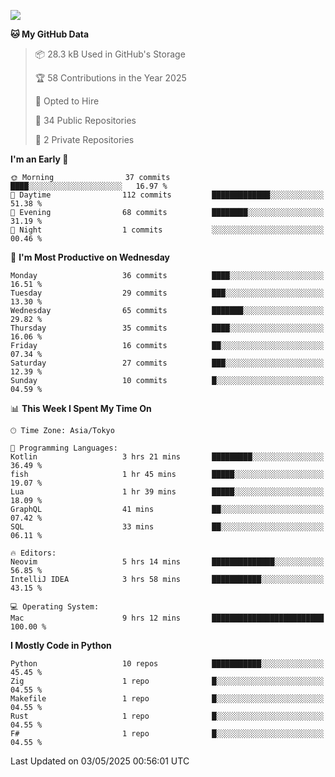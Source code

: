 ![](https://komarev.com/ghpvc/?username=kitagawa-hr)

<!--START_SECTION:waka-->
**🐱 My GitHub Data** 

> 📦 28.3 kB Used in GitHub's Storage 
 > 
> 🏆 58 Contributions in the Year 2025
 > 
> 💼 Opted to Hire
 > 
> 📜 34 Public Repositories 
 > 
> 🔑 2 Private Repositories 
 > 
**I'm an Early 🐤** 

```text
🌞 Morning                37 commits          ████░░░░░░░░░░░░░░░░░░░░░   16.97 % 
🌆 Daytime                112 commits         █████████████░░░░░░░░░░░░   51.38 % 
🌃 Evening                68 commits          ████████░░░░░░░░░░░░░░░░░   31.19 % 
🌙 Night                  1 commits           ░░░░░░░░░░░░░░░░░░░░░░░░░   00.46 % 
```
📅 **I'm Most Productive on Wednesday** 

```text
Monday                   36 commits          ████░░░░░░░░░░░░░░░░░░░░░   16.51 % 
Tuesday                  29 commits          ███░░░░░░░░░░░░░░░░░░░░░░   13.30 % 
Wednesday                65 commits          ███████░░░░░░░░░░░░░░░░░░   29.82 % 
Thursday                 35 commits          ████░░░░░░░░░░░░░░░░░░░░░   16.06 % 
Friday                   16 commits          ██░░░░░░░░░░░░░░░░░░░░░░░   07.34 % 
Saturday                 27 commits          ███░░░░░░░░░░░░░░░░░░░░░░   12.39 % 
Sunday                   10 commits          █░░░░░░░░░░░░░░░░░░░░░░░░   04.59 % 
```


📊 **This Week I Spent My Time On** 

```text
🕑︎ Time Zone: Asia/Tokyo

💬 Programming Languages: 
Kotlin                   3 hrs 21 mins       █████████░░░░░░░░░░░░░░░░   36.49 % 
fish                     1 hr 45 mins        █████░░░░░░░░░░░░░░░░░░░░   19.07 % 
Lua                      1 hr 39 mins        █████░░░░░░░░░░░░░░░░░░░░   18.09 % 
GraphQL                  41 mins             ██░░░░░░░░░░░░░░░░░░░░░░░   07.42 % 
SQL                      33 mins             ██░░░░░░░░░░░░░░░░░░░░░░░   06.11 % 

🔥 Editors: 
Neovim                   5 hrs 14 mins       ██████████████░░░░░░░░░░░   56.85 % 
IntelliJ IDEA            3 hrs 58 mins       ███████████░░░░░░░░░░░░░░   43.15 % 

💻 Operating System: 
Mac                      9 hrs 12 mins       █████████████████████████   100.00 % 
```

**I Mostly Code in Python** 

```text
Python                   10 repos            ███████████░░░░░░░░░░░░░░   45.45 % 
Zig                      1 repo              █░░░░░░░░░░░░░░░░░░░░░░░░   04.55 % 
Makefile                 1 repo              █░░░░░░░░░░░░░░░░░░░░░░░░   04.55 % 
Rust                     1 repo              █░░░░░░░░░░░░░░░░░░░░░░░░   04.55 % 
F#                       1 repo              █░░░░░░░░░░░░░░░░░░░░░░░░   04.55 % 
```




 Last Updated on 03/05/2025 00:56:01 UTC
<!--END_SECTION:waka-->
